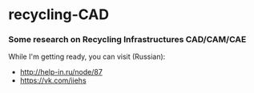 # recycling-CAD

### Some research on Recycling Infrastructures CAD/CAM/CAE

While I'm getting ready, you can visit (Russian):

* http://help-in.ru/node/87
* https://vk.com/iiehs
